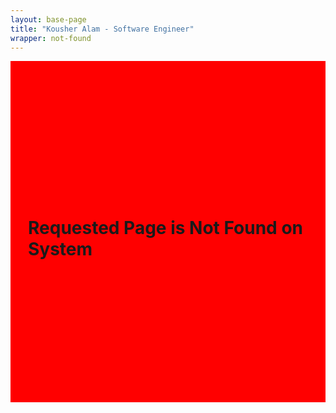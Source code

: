 ```yaml
---
layout: base-page
title: "Kousher Alam - Software Engineer"
wrapper: not-found
---
```

<div class='text-center' style='padding: 15em 2em; background-color: red;'>
    <h1 class="text-info">Requested Page is Not Found on System</h1>
</div>